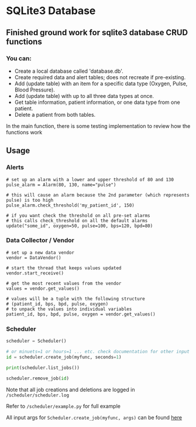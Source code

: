 # SQLite3 Database

## Finished ground work for sqlite3 database CRUD functions
### You can:

- Create a local database called 'database.db'.
- Create required data and alert tables; does not recreate if pre-existing.
- Add (update table) with an item for a specific data type (Oxygen, Pulse, Blood Pressure).
- Add (update table) with up to all three data types at once.
- Get table information, patient information, or one data type from one patient.
- Delete a patient from both tables.

In the main function, there is some testing implementation to review how the functions work



## Usage
### Alerts
```
# set up an alarm with a lower and upper threshold of 80 and 130
pulse_alarm = Alarm(80, 130, name="pulse")

# this will cause an alarm because the 2nd parameter (which represents pulse) is too high
pulse_alarm.check_threshold('my_patient_id', 150)

# if you want check the threshold on all pre-set alarms
# this calls check_threshold on all the default alarms
update("some_id", oxygen=50, pulse=100, bps=120, bpd=80)
```


### Data Collector / Vendor
```
# set up a new data vendor
vendor = DataVendor()

# start the thread that keeps values updated
vendor.start_receive()

# get the most recent values from the vendor
values = vendor.get_values()

# values will be a tuple with the following structure
# (patient_id, bps, bpd, pulse, oxygen)
# to unpack the values into individual variables
patient_id, bps, bpd, pulse, oxygen = vendor.get_values()
```

### Scheduler
```python
scheduler = Scheduler()

# or minuets=1 or hours=1 ... etc. check documentation for other input args
id = scheduler.create_job(myfunc, seconds=1)

print(scheduler.list_jobs())

scheduler.remove_job(id)
```

Note that all job creations and deletions are logged in `/scheduler/scheduler.log`

Refer to `/scheduler/example.py` for full example

All input args for `Scheduler.create_job(myfunc, args)` can be found [here](https://apscheduler.readthedocs.io/en/stable/modules/triggers/interval.html) 